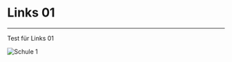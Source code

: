 # Links 01
-------------------------------------------------

Test für Links 01


![Schule 1](https://cdn.glitch.global/d7413659-b2af-44f5-b809-ff97a6814165/BKSD-Au%C3%9Fenaufnahmen-DSC00011.jpg?v=1747914285069)